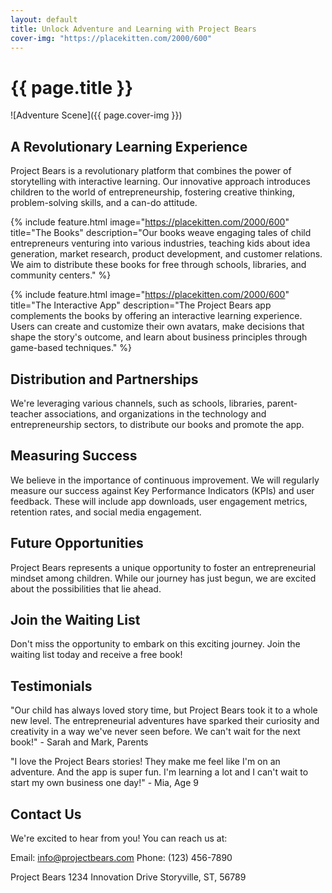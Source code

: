 ```yaml
---
layout: default
title: Unlock Adventure and Learning with Project Bears
cover-img: "https://placekitten.com/2000/600"
---
```


# {{ page.title }}
![Adventure Scene]({{ page.cover-img }})

## A Revolutionary Learning Experience
Project Bears is a revolutionary platform that combines the power of storytelling with interactive learning. Our innovative approach introduces children to the world of entrepreneurship, fostering creative thinking, problem-solving skills, and a can-do attitude.

{% include feature.html image="https://placekitten.com/2000/600" title="The Books" description="Our books weave engaging tales of child entrepreneurs venturing into various industries, teaching kids about idea generation, market research, product development, and customer relations. We aim to distribute these books for free through schools, libraries, and community centers." %}

{% include feature.html image="https://placekitten.com/2000/600" title="The Interactive App" description="The Project Bears app complements the books by offering an interactive learning experience. Users can create and customize their own avatars, make decisions that shape the story's outcome, and learn about business principles through game-based techniques." %}

## Distribution and Partnerships
We're leveraging various channels, such as schools, libraries, parent-teacher associations, and organizations in the technology and entrepreneurship sectors, to distribute our books and promote the app.

## Measuring Success
We believe in the importance of continuous improvement. We will regularly measure our success against Key Performance Indicators (KPIs) and user feedback. These will include app downloads, user engagement metrics, retention rates, and social media engagement.

## Future Opportunities
Project Bears represents a unique opportunity to foster an entrepreneurial mindset among children. While our journey has just begun, we are excited about the possibilities that lie ahead.

## Join the Waiting List
Don't miss the opportunity to embark on this exciting journey. Join the waiting list today and receive a free book!

## Testimonials
"Our child has always loved story time, but Project Bears took it to a whole new level. The entrepreneurial adventures have sparked their curiosity and creativity in a way we've never seen before. We can't wait for the next book!" - Sarah and Mark, Parents

"I love the Project Bears stories! They make me feel like I'm on an adventure. And the app is super fun. I'm learning a lot and I can't wait to start my own business one day!" - Mia, Age 9

## Contact Us
We're excited to hear from you! You can reach us at:

Email: info@projectbears.com
Phone: (123) 456-7890

Project Bears
1234 Innovation Drive
Storyville, ST, 56789
